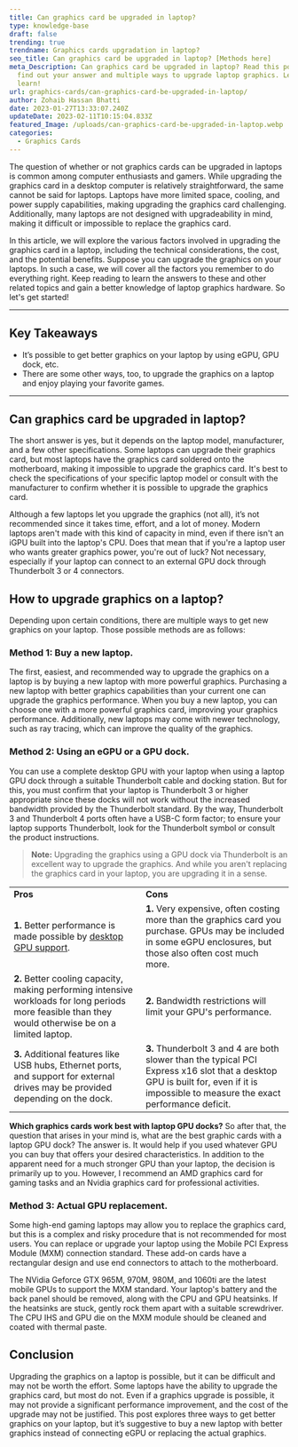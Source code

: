 ```yaml
---
title: Can graphics card be upgraded in laptop?
type: knowledge-base
draft: false
trending: true
trendname: Graphics cards upgradation in laptop?
seo_title: Can graphics card be upgraded in laptop? [Methods here]
meta_Description: Can graphics card be upgraded in laptop? Read this post to
  find out your answer and multiple ways to upgrade laptop graphics. Let’s
  learn!
url: graphics-cards/can-graphics-card-be-upgraded-in-laptop/
author: Zohaib Hassan Bhatti
date: 2023-01-27T13:33:07.240Z
updateDate: 2023-02-11T10:15:04.833Z
featured_Image: /uploads/can-graphics-card-be-upgraded-in-laptop.webp
categories:
  - Graphics Cards
---
```

The question of whether or not graphics cards can be upgraded in laptops is common among computer enthusiasts and gamers. While upgrading the graphics card in a desktop computer is relatively straightforward, the same cannot be said for laptops. Laptops have more limited space, cooling, and power supply capabilities, making upgrading the graphics card challenging. Additionally, many laptops are not designed with upgradeability in mind, making it difficult or impossible to replace the graphics card.

In this article, we will explore the various factors involved in upgrading the graphics card in a laptop, including the technical considerations, the cost, and the potential benefits. Suppose you can upgrade the graphics on your laptops. In such a case, we will cover all the factors you remember to do everything right. Keep reading to learn the answers to these and other related topics and gain a better knowledge of laptop graphics hardware. So let's get started!

- - -

## Key Takeaways

* It’s possible to get better graphics on your laptop by using eGPU, GPU dock, etc.
* There are some other ways, too, to upgrade the graphics on a laptop and enjoy playing your favorite games.

- - -

## Can graphics card be upgraded in laptop?

The short answer is yes, but it depends on the laptop model, manufacturer, and a few other specifications. Some laptops can upgrade their graphics card, but most laptops have the graphics card soldered onto the motherboard, making it impossible to upgrade the graphics card. It's best to check the specifications of your specific laptop model or consult with the manufacturer to confirm whether it is possible to upgrade the graphics card.

Although a few laptops let you upgrade the graphics (not all), it’s not recommended since it takes time, effort, and a lot of money. Modern laptops aren't made with this kind of capacity in mind, even if there isn't an iGPU built into the laptop's CPU. Does that mean that if you're a laptop user who wants greater graphics power, you're out of luck? Not necessary, especially if your laptop can connect to an external GPU dock through Thunderbolt 3 or 4 connectors.

## How to upgrade graphics on a laptop?

Depending upon certain conditions, there are multiple ways to get new graphics on your laptop. Those possible methods are as follows: 

### Method 1: Buy a new laptop.

The first, easiest, and recommended way to upgrade the graphics on a laptop is by buying a new laptop with more powerful graphics. Purchasing a new laptop with better graphics capabilities than your current one can upgrade the graphics performance. When you buy a new laptop, you can choose one with a more powerful graphics card, improving your graphics performance. Additionally, new laptops may come with newer technology, such as ray tracing, which can improve the quality of the graphics. 

### Method 2: Using an eGPU or a GPU dock.

You can use a complete desktop GPU with your laptop when using a laptop GPU dock through a suitable Thunderbolt cable and docking station. But for this, you must confirm that your laptop is Thunderbolt 3 or higher appropriate since these docks will not work without the increased bandwidth provided by the Thunderbolt standard. By the way, Thunderbolt 3 and Thunderbolt 4 ports often have a USB-C form factor; to ensure your laptop supports Thunderbolt, look for the Thunderbolt symbol or consult the product instructions.

> **Note:** Upgrading the graphics using a GPU dock via Thunderbolt is an excellent way to upgrade the graphics. And while you aren't replacing the graphics card in your laptop, you are upgrading it in a sense.

|                                                                                                                                                        |                                                                                                                                                                                      |
| ------------------------------------------------------------------------------------------------------------------------------------------------------ | ------------------------------------------------------------------------------------------------------------------------------------------------------------------------------------ |
| **Pros**                                                                                                                                               | **Cons**                                                                                                                                                                             |
| **1.** Better performance is made possible by [desktop GPU support](https://pcideaz.com/motherboards/can-old-motherboard-support-new-gpu/).            | **1.** Very expensive, often costing more than the graphics card you purchase. GPUs may be included in some eGPU enclosures, but those also often cost much more.                    |
| **2.** Better cooling capacity, making performing intensive workloads for long periods more feasible than they would otherwise be on a limited laptop. | **2.** Bandwidth restrictions will limit your GPU's performance.                                                                                                                     |
| **3.** Additional features like USB hubs, Ethernet ports, and support for external drives may be provided depending on the dock.                       | **3.** Thunderbolt 3 and 4 are both slower than the typical PCI Express x16 slot that a desktop GPU is built for, even if it is impossible to measure the exact performance deficit. |

**Which graphics cards work best with laptop GPU docks?** So after that, the question that arises in your mind is, what are the best graphic cards with a laptop GPU dock? The answer is. It would help if you used whatever GPU you can buy that offers your desired characteristics. In addition to the apparent need for a much stronger GPU than your laptop, the decision is primarily up to you. However, I recommend an AMD graphics card for gaming tasks and an Nvidia graphics card for professional activities.

### Method 3: Actual GPU replacement.

Some high-end gaming laptops may allow you to replace the graphics card, but this is a complex and risky procedure that is not recommended for most users. You can replace or upgrade your laptop using the Mobile PCI Express Module (MXM) connection standard. These add-on cards have a rectangular design and use end connectors to attach to the motherboard.

The NVidia Geforce GTX 965M, 970M, 980M, and 1060ti are the latest mobile GPUs to support the MXM standard. Your laptop's battery and the back panel should be removed, along with the CPU and GPU heatsinks. If the heatsinks are stuck, gently rock them apart with a suitable screwdriver. The CPU IHS and GPU die on the MXM module should be cleaned and coated with thermal paste.

## Conclusion

Upgrading the graphics on a laptop is possible, but it can be difficult and may not be worth the effort. Some laptops have the ability to upgrade the graphics card, but most do not. Even if a graphics upgrade is possible, it may not provide a significant performance improvement, and the cost of the upgrade may not be justified. This post explores three ways to get better graphics on your laptop, but it’s suggestive to buy a new laptop with better graphics instead of connecting eGPU or replacing the actual graphics.